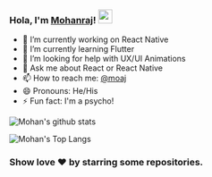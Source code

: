 ### Hola, I'm [Mohanraj](https://github.com/moaj257/)! <img src="https://media.giphy.com/media/hvRJCLFzcasrR4ia7z/giphy.gif" width="25px">
- 🔭 I’m currently working on React Native
- 🌱 I’m currently learning Flutter
- 🤔 I’m looking for help with UX/UI Animations
- 💬 Ask me about React or React Native
- 📫 How to reach me: [@moaj](https://www.behance.net/moaj257)
- 😄 Pronouns: He/His
- ⚡ Fun fact: I'm a psycho!

![Mohan's github stats](https://github-readme-stats.vercel.app/api?username=moaj257&count_private=true&hide_border=true&show_icons=true&include_all_commits=true)

![Mohan's Top Langs](https://github-readme-stats.vercel.app/api/top-langs/?username=anuraghazra&layout=compact&count_private=true&hide_border=true&show_icons=true&include_all_commits=true)
### Show love :heart: by starring some repositories.
